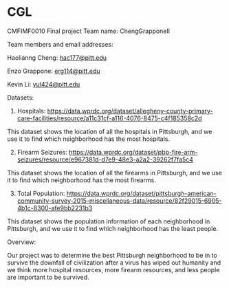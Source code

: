 # CGL
CMFIMF0010 Final project
Team name: ChengGrapponelI

Team members and email addresses:

Haolianng Cheng: hac177@pitt.edu

Enzo Grappone: erg114@pitt.edu

Kevin Li: yul424@pitt.edu

Datasets:

1. Hospitals: https://data.wprdc.org/dataset/allegheny-county-primary-care-facilities/resource/a11c31cf-a116-4076-8475-c4f185358c2d

This dataset shows the location of all the hospitals in Pittsburgh, and we use it to find which neighborhood has the most hospitals.

2. Firearm Seizures: https://data.wprdc.org/dataset/pbp-fire-arm-seizures/resource/e967381d-d7e9-48e3-a2a2-39262f7fa5c4

This dataset shows the location of all the firearms in Pittsburgh, and we use it to find which neighborhood has the most firearms.

3. Total Population: https://data.wprdc.org/dataset/pittsburgh-american-community-survey-2015-miscellaneous-data/resource/82f29015-6905-4b1c-8300-afe9bb2231b3

This dataset shows the population information of each neighborhood in Pittsburgh, and we use it to find which neighborhood has the least people.

Overview:

Our project was to determine the best Pittsburgh neighborhood to be in to survive the downfall of civilization after a virus has wiped out humanity and we think more hospital resources, more firearm resources, and less people are important to be survived.


